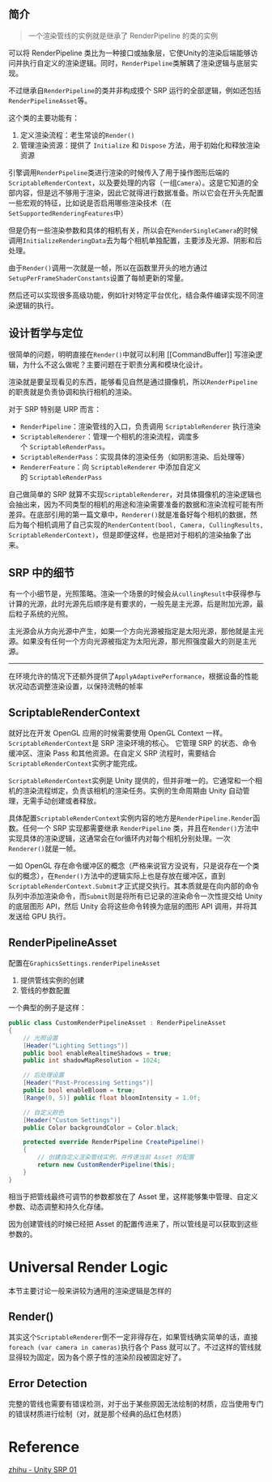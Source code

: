 ## 简介

> 一个渲染管线的实例就是继承了 RenderPipeline 的类的实例

可以将 RenderPipeline 类比为一种接口或抽象层，它使Unity的渲染后端能够访问并执行自定义的渲染逻辑。同时，`RenderPipeline`类解耦了渲染逻辑与底层实现。

不过继承自`RenderPipeline`的类并非构成摸个 SRP 运行的全部逻辑，例如还包括`RenderPipelineAsset`等。

这个类的主要功能有：

1. 定义渲染流程：老生常谈的`Render()`
2. 管理渲染资源：提供了 `Initialize` 和 `Dispose` 方法，用于初始化和释放渲染资源

引擎调用`RenderPipeline`类进行渲染的时候传入了用于操作图形后端的`ScriptableRenderContext`，以及要处理的内容（一组`Camera`）。这是它知道的全部内容，但是远不够用于渲染，因此它就得进行数据准备。所以它会在开头先配置一些宏观的特征，比如说是否启用哪些渲染技术（在`SetSupportedRenderingFeatures`中）

但是仍有一些渲染参数和具体的相机有关，所以会在`RenderSingleCamera`的时候调用`InitializeRenderingData`去为每个相机单独配置，主要涉及光源、阴影和后处理。

由于`Render()`调用一次就是一帧，所以在函数里开头的地方通过`SetupPerFrameShaderConstants`设置了每帧更新的常量。

然后还可以实现很多高级功能，例如针对特定平台优化，结合条件编译实现不同渲染逻辑的执行。

## 设计哲学与定位

很简单的问题，明明直接在`Render()`中就可以利用 [[CommandBuffer]] 写渲染逻辑，为什么不这么做呢？主要问题在于职责分离和模块化设计。

渲染就是要呈现看见的东西，能够看见自然是通过摄像机，所以`RenderPipeline`的职责就是负责协调和执行相机的渲染。

对于 SRP 特别是 URP 而言：

- `RenderPipeline`：渲染管线的入口，负责调用 `ScriptableRenderer` 执行渲染
- `ScriptableRenderer`：管理一个相机的渲染流程，调度多个 `ScriptableRenderPass`。
- `ScriptableRenderPass`：实现具体的渲染任务（如阴影渲染、后处理等）
- `RendererFeature`：向 `ScriptableRenderer` 中添加自定义的 `ScriptableRenderPass`

自己做简单的 SRP 就算不实现`ScriptableRenderer`，对具体摄像机的渲染逻辑也会抽出来，因为不同类型的相机的用途和渲染需要准备的数据和渲染流程可能有所差异。在底部引用的第一篇文章中，`Renderer()`就是准备好每个相机的数据，然后为每个相机调用了自己实现的`RenderContent(bool, Camera, CullingResults, ScriptableRenderContext)`，但是即便这样，也是把对于相机的渲染抽象了出来。

## SRP 中的细节

有一个小细节是，光照策略。渲染一个场景的时候会从`cullingResult`中获得参与计算的光源，此时光源先后顺序是有要求的，一般先是主光源，后是附加光源，最后粒子系统的光照。

主光源会从方向光源中产生，如果一个方向光源被指定是太阳光源，那他就是主光源。如果没有任何一个方向光源被指定为太阳光源，那光照强度最大的则是主光源。

---

在环境允许的情况下还额外提供了`ApplyAdaptivePerformance`，根据设备的性能状况动态调整渲染设置，以保持流畅的帧率

## ScriptableRenderContext

就好比在开发 OpenGL 应用的时候需要使用 OpenGL Context 一样。`ScriptableRenderContext`是 SRP 渲染环境的核心。 它管理 SRP 的状态、命令缓冲区、渲染 Pass 和其他资源。在自定义 SRP 流程时，需要结合`ScriptableRenderContext`实例才能完成。

`ScriptableRenderContext`实例是 Unity 提供的，但并非唯一的。它通常和一个相机的渲染流程绑定，负责该相机的渲染任务。实例的生命周期由 Unity 自动管理，无需手动创建或者释放。

具体配置`ScriptableRenderContext`实例内容的地方是`RenderPipeline.Render`函数。任何一个 SRP 实现都需要继承 `RenderPipeline` 类，并且在`Render()`方法中实现具体的渲染逻辑，这通常会在for循环内对每个相机分别处理。一次`Renderer()`就是一帧。

一如 OpenGL 存在命令缓冲区的概念（严格来说官方没说有，只是说存在一个类似的概念），在`Render()`方法中的逻辑实际上也是存放在缓冲区，直到`ScriptableRenderContext.Submit`才正式提交执行。其本质就是在向内部的命令队列中添加渲染命令，而`Submit`则是将所有已记录的渲染命令一次性提交给 Unity 的底层图形 API，然后 Unity 会将这些命令转换为底层的图形 API 调用，并将其发送给 GPU 执行。

## RenderPipelineAsset

配置在`GraphicsSettings.renderPipelineAsset`

1. 提供管线实例的创建
2. 管线的参数配置

一个典型的例子是这样：

```csharp
public class CustomRenderPipelineAsset : RenderPipelineAsset
{
    // 光照设置
    [Header("Lighting Settings")]
    public bool enableRealtimeShadows = true;
    public int shadowMapResolution = 1024;

    // 后处理设置
    [Header("Post-Processing Settings")]
    public bool enableBloom = true;
    [Range(0, 5)] public float bloomIntensity = 1.0f;

    // 自定义颜色
    [Header("Custom Settings")]
    public Color backgroundColor = Color.black;

    protected override RenderPipeline CreatePipeline()
    {
        // 创建自定义渲染管线实例，并传递当前 Asset 的配置
        return new CustomRenderPipeline(this);
    }
}
```

相当于把管线最终可调节的参数都放在了 Asset 里，这样能够集中管理、自定义参数、动态调整和持久化存储。

因为创建管线的时候已经把 Asset 的配置传进来了，所以管线是可以获取到这些参数的。

# Universal Render Logic

本节主要讨论一般来讲较为通用的渲染逻辑是怎样的

## Render()

其实这个`ScriptableRenderer`倒不一定非得存在，如果管线确实简单的话，直接`foreach (var camera in cameras)`执行各个 Pass 就可以了。不过这样的管线就显得较为固定，因为各个原子性的渲染阶段被固定好了。

## Error Detection

完整的管线也需要有错误检测，对于出于某些原因无法绘制的材质，应当使用专门的错误材质进行绘制（对，就是那个经典的品红色材质）
# Reference

[zhihu - Unity SRP 01](https://zhuanlan.zhihu.com/p/92686142)